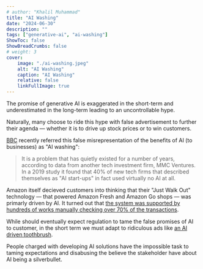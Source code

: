 ```yaml
---
# author: "Khalil Muhammad"
title: "AI Washing"
date: "2024-06-30"
description: ""
tags: ["generative-ai", "ai-washing"]
ShowToc: false
ShowBreadCrumbs: false
# weight: 3
cover:
    image: "./ai-washing.jpeg"
    alt: "AI Washing"
    caption: "AI Washing"
    relative: false
    linkFullImage: true
---
```


The promise of generative AI is exaggerated in the short-term and underestimated in the long-term leading to an uncontrollable hype.

Naturally, many choose to ride this hype with false advertisement to further their agenda — whether it is to drive up stock prices or to win customers. 

[BBC](https://www.bbc.com/news/articles/c9xx8122893o) recently referred this false misrepresentation of the benefits of AI (to businesses) as "AI washing":

> It is a problem that has quietly existed for a number of years, according to data from another tech investment firm, MMC Ventures. In a 2019 study it found that 40% of new tech firms that described themselves as "AI start-ups" in fact used virtually no AI at all.

Amazon itself decieved customers into thinking that their "Just Walk Out" technology — that powered Amazon Fresh and Amazon Go shops — was primarly driven by AI. It turned out that [the system was supported by hundreds of works manually checking over 70% of the transactions](https://www.theverge.com/2024/4/17/24133029/amazon-just-walk-out-cashierless-ai-india).

While should eventually expect regulation to tame the false promises of AI to customer, in the short term we must adapt to ridiculous ads like [an AI driven toothbrush](https://www.bbc.com/news/articles/c9xx8122893o).

People charged with developing AI solutions have the impossible task to taming expectations and disabusing the believe the stakeholder have about AI being a silverbullet.